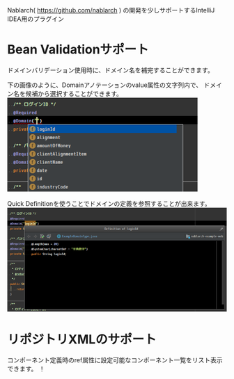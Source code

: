 Nablarch( https://github.com/nablarch ) の開発を少しサポートするIntelliJ IDEA用のプラグイン

# Bean Validationサポート
ドメインバリデーション使用時に、ドメイン名を補完することができます。

下の画像のように、Domainアノテーションのvalue属性の文字列内で、
ドメイン名を候補から選択することができます。
![](doc/domainname.png)

Quick Definitionを使うことでドメインの定義を参照することが出来ます。
![](doc/loolupdomain.png)

# リポジトリXMLのサポート
コンポーネント定義時のref属性に設定可能なコンポーネント一覧をリスト表示できます。
！[](doc/repository-ref.png)



